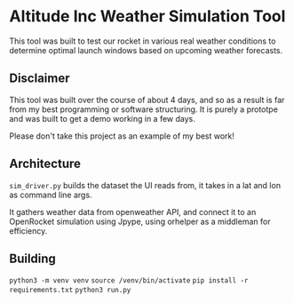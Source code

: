 # Altitude Inc Weather Simulation Tool
This tool was built to test our rocket in various real weather conditions to determine optimal launch windows based on upcoming weather forecasts.

## Disclaimer
This tool was built over the course of about 4 days, and so as a result is far from my best programming or software structuring. It is purely a prototpe and was built to get a demo working in a few days.

Please don't take this project as an example of my best work!

## Architecture
```sim_driver.py``` builds the dataset the UI reads from, it takes in a lat and lon as command line args.

It gathers weather data from openweather API, and connect it to an OpenRocket simulation using Jpype, using orhelper as a middleman for efficiency. 

## Building
```python3 -m venv venv```
```source /venv/bin/activate```
```pip install -r requirements.txt```
```python3 run.py```
